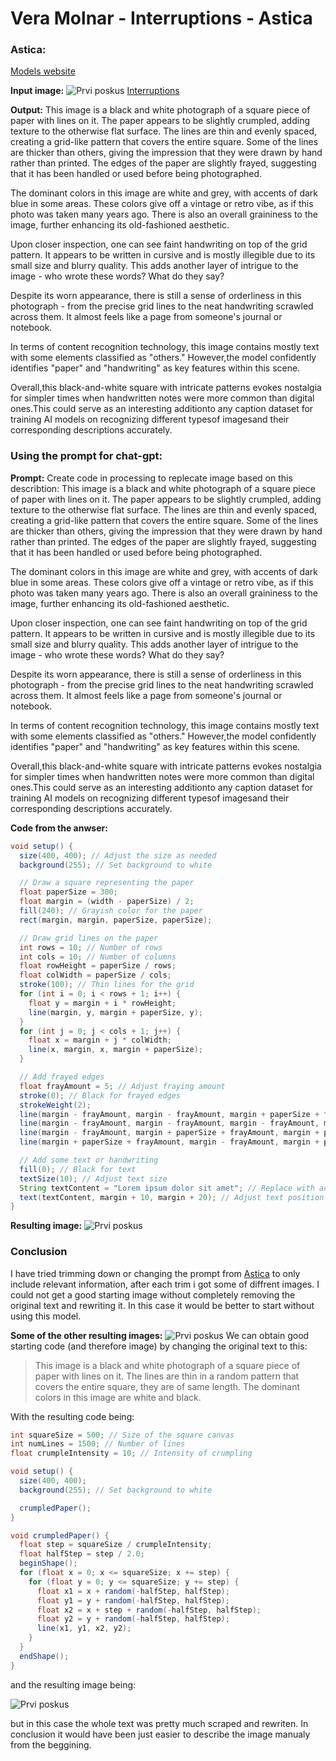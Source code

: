 # Vera Molnar - Interruptions - Astica
### Astica:
[Models website](https://www.astica.org/vision/describe/)

**Input image:**
![Prvi poskus](images/image.jpg)
[Interruptions](https://dam.org/museum/artists_ui/artists/molnar-vera/interruptions/)

**Output:**
This image is a black and white photograph of a square piece of paper with lines on it. The paper appears to be slightly crumpled, adding texture to the otherwise flat surface. The lines are thin and evenly spaced, creating a grid-like pattern that covers the entire square. Some of the lines are thicker than others, giving the impression that they were drawn by hand rather than printed. The edges of the paper are slightly frayed, suggesting that it has been handled or used before being photographed.

The dominant colors in this image are white and grey, with accents of dark blue in some areas. These colors give off a vintage or retro vibe, as if this photo was taken many years ago. There is also an overall graininess to the image, further enhancing its old-fashioned aesthetic.

Upon closer inspection, one can see faint handwriting on top of the grid pattern. It appears to be written in cursive and is mostly illegible due to its small size and blurry quality. This adds another layer of intrigue to the image - who wrote these words? What do they say?

Despite its worn appearance, there is still a sense of orderliness in this photograph - from the precise grid lines to the neat handwriting scrawled across them. It almost feels like a page from someone's journal or notebook.

In terms of content recognition technology, this image contains mostly text with some elements classified as "others." However,the model confidently identifies "paper" and "handwriting" as key features within this scene.

Overall,this black-and-white square with intricate patterns evokes nostalgia for simpler times when handwritten notes were more common than digital ones.This could serve as an interesting additionto any caption dataset for training AI models on recognizing different typesof imagesand their corresponding descriptions accurately.

### Using the prompt for chat-gpt:

**Prompt:**
Create code in processing to replecate image based on this describtion: This image is a black and white photograph of a square piece of paper with lines on it. The paper appears to be slightly crumpled, adding texture to the otherwise flat surface. The lines are thin and evenly spaced, creating a grid-like pattern that covers the entire square. Some of the lines are thicker than others, giving the impression that they were drawn by hand rather than printed. The edges of the paper are slightly frayed, suggesting that it has been handled or used before being photographed.

The dominant colors in this image are white and grey, with accents of dark blue in some areas. These colors give off a vintage or retro vibe, as if this photo was taken many years ago. There is also an overall graininess to the image, further enhancing its old-fashioned aesthetic.

Upon closer inspection, one can see faint handwriting on top of the grid pattern. It appears to be written in cursive and is mostly illegible due to its small size and blurry quality. This adds another layer of intrigue to the image - who wrote these words? What do they say?

Despite its worn appearance, there is still a sense of orderliness in this photograph - from the precise grid lines to the neat handwriting scrawled across them. It almost feels like a page from someone's journal or notebook.

In terms of content recognition technology, this image contains mostly text with some elements classified as "others." However,the model confidently identifies "paper" and "handwriting" as key features within this scene.

Overall,this black-and-white square with intricate patterns evokes nostalgia for simpler times when handwritten notes were more common than digital ones.This could serve as an interesting additionto any caption dataset for training AI models on recognizing different typesof imagesand their corresponding descriptions accurately.

**Code from the anwser:**
```java
void setup() {
  size(400, 400); // Adjust the size as needed
  background(255); // Set background to white

  // Draw a square representing the paper
  float paperSize = 300;
  float margin = (width - paperSize) / 2;
  fill(240); // Grayish color for the paper
  rect(margin, margin, paperSize, paperSize);

  // Draw grid lines on the paper
  int rows = 10; // Number of rows
  int cols = 10; // Number of columns
  float rowHeight = paperSize / rows;
  float colWidth = paperSize / cols;
  stroke(100); // Thin lines for the grid
  for (int i = 0; i < rows + 1; i++) {
    float y = margin + i * rowHeight;
    line(margin, y, margin + paperSize, y);
  }
  for (int j = 0; j < cols + 1; j++) {
    float x = margin + j * colWidth;
    line(x, margin, x, margin + paperSize);
  }

  // Add frayed edges
  float frayAmount = 5; // Adjust fraying amount
  stroke(0); // Black for frayed edges
  strokeWeight(2);
  line(margin - frayAmount, margin - frayAmount, margin + paperSize + frayAmount, margin - frayAmount);
  line(margin - frayAmount, margin - frayAmount, margin - frayAmount, margin + paperSize + frayAmount);
  line(margin - frayAmount, margin + paperSize + frayAmount, margin + paperSize + frayAmount, margin + paperSize + frayAmount);
  line(margin + paperSize + frayAmount, margin - frayAmount, margin + paperSize + frayAmount, margin + paperSize + frayAmount);

  // Add some text or handwriting
  fill(0); // Black for text
  textSize(10); // Adjust text size
  String textContent = "Lorem ipsum dolor sit amet"; // Replace with actual text if needed
  text(textContent, margin + 10, margin + 20); // Adjust text position
}

```
**Resulting image:**
![Prvi poskus](images/image-1.png)

### Conclusion


I have tried trimming down or changing the prompt from [Astica](https://www.astica.org/vision/describe/) to only include relevant information, after each trim i got some of diffrent images. I could not get a good starting image without completely removing the original text and rewriting it. In this case it would be better to start without using this model.

**Some of the other resulting images:**
![Prvi poskus](images/image-2.png)
We can obtain good starting code (and therefore image) by changing the original text to this:
> This image is a black and white photograph of a square piece of paper with lines on it.  The lines are thin in a random pattern that covers the entire square, they are of same length.
The dominant colors in this image are white and black.

With the resulting code being:
```java
int squareSize = 500; // Size of the square canvas
int numLines = 1500; // Number of lines
float crumpleIntensity = 10; // Intensity of crumpling

void setup() {
  size(400, 400);
  background(255); // Set background to white

  crumpledPaper();
}

void crumpledPaper() {
  float step = squareSize / crumpleIntensity;
  float halfStep = step / 2.0;
  beginShape();
  for (float x = 0; x <= squareSize; x += step) {
    for (float y = 0; y <= squareSize; y += step) {
      float x1 = x + random(-halfStep, halfStep);
      float y1 = y + random(-halfStep, halfStep);
      float x2 = x + step + random(-halfStep, halfStep);
      float y2 = y + random(-halfStep, halfStep);
      line(x1, y1, x2, y2);
    }
  }
  endShape();
}

```
and the resulting image being:


![Prvi poskus](images/image-3.png)

but in this case the whole text was pretty much scraped and rewriten. In conclusion it would have been just easier to describe the image manualy from the beggining. 



